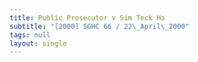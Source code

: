 ```yaml
---
title: Public Prosecutor v Sim Teck Ho
subtitle: "[2000] SGHC 66 / 22\_April\_2000"
tags: null
layout: single
---
```


